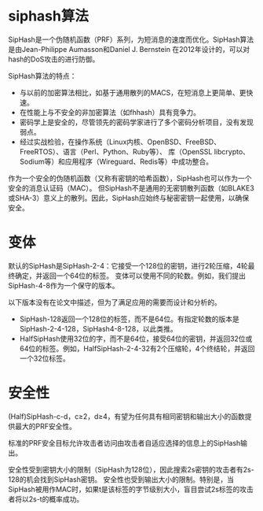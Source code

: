 
# siphash算法

SipHash是一个伪随机函数（PRF）系列，为短消息的速度而优化。SipHash算法是由Jean-Philippe Aumasson和Daniel J. Bernstein
在2012年设计的，可以对hash的DoS攻击的进行防御。

SipHash算法的特点：

- 与以前的加密算法相比，如基于通用散列的MACS，在短消息上更简单、更快速。
- 在性能上与不安全的非加密算法（如fhhash）具有竞争力。
- 密码学上是安全的，尽管领先的密码学家进行了多个密码分析项目，没有发现弱点。
- 经过实战检验，在操作系统（Linux内核、OpenBSD、FreeBSD、FreeRTOS）、语言（Perl、Python、Ruby等）、
  库（OpenSSL libcrypto、Sodium等）和应用程序（Wireguard、Redis等）中成功整合。

作为一个安全的伪随机函数（又称有密钥的哈希函数），SipHash也可以作为一个安全的消息认证码（MAC）。
但SipHash不是通用的无密钥散列函数（如BLAKE3或SHA-3）意义上的散列。因此，SipHash应始终与秘密密钥一起使用，以确保安全。

# 变体

默认的SipHash是SipHash-2-4：它接受一个128位的密钥，进行2轮压缩，4轮最终确定，并返回一个64位的标签。
变体可以使用不同的轮数。例如，我们提出SipHash-4-8作为一个保守的版本。

以下版本没有在论文中描述，但为了满足应用的需要而设计和分析的。

- SipHash-128返回一个128位的标签，而不是64位。有指定轮数的版本是SipHash-2-4-128，SipHash4-8-128，以此类推。
- HalfSipHash使用32位的字，而不是64位，接受64位的密钥，并返回32位或64位的标签。例如，HalfSipHash-2-4-32有2个压缩轮，4个终结轮，并返回一个32位标签。


# 安全性

(Half)SipHash-c-d，c≥2，d≥4，有望为任何具有相同密钥和输出大小的函数提供最大的PRF安全性。

标准的PRF安全目标允许攻击者访问由攻击者自适应选择的信息上的SipHash输出。

安全性受到密钥大小的限制（SipHash为128位），因此搜索2s密钥的攻击者有2s-128的机会找到SipHash密钥。
安全性也受到输出大小的限制。特别是，当SipHash被用作MAC时，如果t是该标签的字节级别大小，盲目尝试2s标签的攻击者将以2s-t的概率成功。


